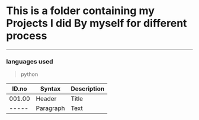 # This is a folder containing my Projects I did By myself for different process

---

### languages used

> python 

| ID.no | Syntax | Description |
| ----- | ----------- | ----------- |
| 001.00 | Header | Title |
| ----- | Paragraph | Text |